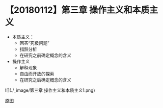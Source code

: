 # 【20180112】第三章 操作主义和本质主义
- 本质主义：
    - 回答“究极问题”
    - 措辞分析
    - 在研究之前确定概念的含义
- 操作主义
    - 解释现象
    - 自由而开放的探索
    - 在研究之后确定概念的含义

![](./_image/第三章 操作主义和本质主义1.png)

[原图](https://www.processon.com/view/link/5a58b4a7e4b05a8ff2fd7c14)
